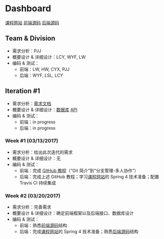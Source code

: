 # Dashboard

[课程网站][course_website] [前端源码][client_source] [后端源码][server_source]

## Team & Division

- 需求分析：PJJ
- 概要设计 & 详细设计：LCY, WYF, LW
- 编码 & 测试：
    - 前端：LW, HW, CYX, PJJ
    - 后端：WYF, LSL, LCY

## Iteration #1

- 需求分析：[需求文档][backlog]
- 概要设计 & 详细设计：[数据库][DB_iter1] [API][api]
- 编码 & 测试：
    - 前端：in progress
    - 后端：in progress

### Week #1 (03/13/2017)

- 需求分析：给出此次迭代的需求
- 概要设计 & 详细设计：无
- 编码 & 测试：
    - 前端：完成 [GitHub 教程][GitHub_Tutorial]（“Git 简介”到“分支管理-多人协作”）
    - 后端：完成上述 GitHub 教程；学习[课程网站][course_website]的 Spring 4 技术准备；配置 Travis CI 持续集成

### Week #2 (03/20/2017)

- 需求分析：完善需求
- 概要设计 & 详细设计：确定前端框架以及后端接口、数据库设计
- 编码 & 测试：
    - 前端：熟悉[前端源码][client_source]结构
    - 后端：完成[课程网站][course_website]的 Spring 4 技术准备；熟悉[后端源码][server_source]结构


[DB_iter1]:        https://raw.githubusercontent.com/AwesomeTickets/Dashboard/master/img/DB_iter1.png
[api]:             ./doc/api.md
[course_website]:  http://ss.sysu.edu.cn/~pml/se305/x_Team_ticket.html
[client_source]:   https://github.com/AwesomeTickets/Tickets-Client
[server_source]:   https://github.com/AwesomeTickets/Tickets-Server
[backlog]:         ./doc/backlog.md
[GitHub_Tutorial]: http://www.liaoxuefeng.com/wiki/0013739516305929606dd18361248578c67b8067c8c017b000

